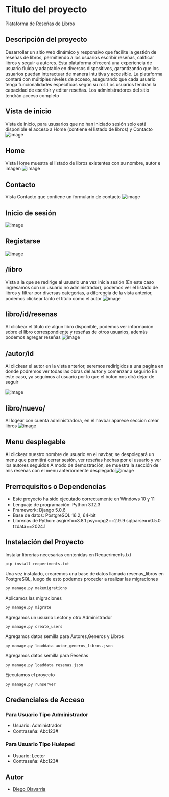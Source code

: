 # Titulo del proyecto

Plataforma de Reseñas de Libros

## Descripción del proyecto
Desarrollar un sitio web dinámico y responsivo que facilite la gestión de reseñas de libros,
permitiendo a los usuarios escribir reseñas, calificar libros y seguir a autores. Esta
plataforma ofrecerá una experiencia de usuario fluida y adaptable en diversos dispositivos,
garantizando que los usuarios puedan interactuar de manera intuitiva y accesible.
La plataforma contará con múltiples niveles de acceso, asegurando que cada usuario
tenga funcionalidades específicas según su rol. Los usuarios tendrán la capacidad de
escribir y editar reseñas. Los administradores del sitio tendrán acceso completo

## Vista de inicio
Vista de inicio, para ususarios que no han iniciado sesión solo está disponible el acceso a Home (contiene el listado de libros) y Contacto
![image](https://github.com/Dolavarria/Proyecto_certificacion/assets/152653556/9ca940c5-fd6f-4f90-868f-b59841ccb100)

## Home
Vista Home muestra el listado de libros existentes con su nombre, autor e imagen
![image](https://github.com/Dolavarria/Proyecto_certificacion/assets/152653556/627f5c6d-f689-4cc7-953a-81f0f8410fa1)

## Contacto
Vista Contacto que contiene un formulario de contacto 
![image](https://github.com/Dolavarria/Proyecto_certificacion/assets/152653556/4ac0e335-9d28-4f56-9ade-2a0ca8790617)

## Inicio de sesión

![image](https://github.com/Dolavarria/Proyecto_certificacion/assets/152653556/1ba2d799-a615-44cd-93e6-f7e28d35bd6a)

## Registarse
![image](https://github.com/Dolavarria/Proyecto_certificacion/assets/152653556/59d7e0f7-2a34-4bd8-ae5b-0310fc792887)

## /libro
Vista a la que se redirige al usuario una vez inicia sesión (En este caso ingresamos con un usuario no administrador), podemos ver el listado de libros y filtrar por diversas categorias, a diferencia de la vista anterior, podemos clickear tanto el titulo como el autor
![image](https://github.com/Dolavarria/Proyecto_certificacion/assets/152653556/8f9ca432-0cf8-4817-9732-2eedadcae5e5)

## libro/id/resenas
Al clickear el titulo de algun libro disponible, podemos ver informacion sobre el libro correspondiente y reseñas de otros usuarios, además podemos agregar reseñas
![image](https://github.com/Dolavarria/Proyecto_certificacion/assets/152653556/0bdb1195-c5c0-499f-88ce-963c27d5044c)

## /autor/id
Al clickear el autor en la vista anterior, seremos redirigidos a una pagina en donde podremos ver todas las obras del autor y comenzar a seguirlo
En este caso, ya seguimos al usuario por lo que el boton nos dirá dejar de seguir

![image](https://github.com/Dolavarria/Proyecto_certificacion/assets/152653556/ccc4f6f1-9676-4410-97a2-e93a5f81f0fc)


## libro/nuevo/
Al logear con cuenta administradora, en el navbar aparece seccion crear libros
![image](https://github.com/Dolavarria/Proyecto_certificacion/assets/152653556/0b77f83c-3f3f-48d1-92e2-292b4a8d68de)

## Menu desplegable 
Al clickear nuestro nombre de usuario en el navbar, se despolegará un menu que permitirá cerrar sesión, ver reseñas hechas por el usuario y ver los autores seguidos
A modo de demostración, se muestra la sección de mis reseñas con el menu anteriormente desplegado
![image](https://github.com/Dolavarria/Proyecto_certificacion/assets/152653556/7de91c84-6c1a-44e1-97d7-66db5cc3e488)









## Prerrequisitos o Dependencias


- Este proyecto ha sido ejecutado correctamente en Windows 10 y 11
- Lenguaje de programación: Python 3.12.3
- Framework: Django 5.0.6
- Base de datos: PostgreSQL 16.2, 64-bit
- Librerias de Python:
  asgiref==3.8.1
  psycopg2==2.9.9
  sqlparse==0.5.0
  tzdata==2024.1

## Instalación del Proyecto

Instalar librerias necesarias contenidas en Requeriments.txt

```bash
pip install requeriments.txt
```

Una vez instalado,  crearemos una base de datos llamada resenas_libros en PostgreSQL, luego de esto podemos proceder a realizar las migraciones

```bash
py manage.py makemigrations
```
Aplicamos las migraciones

```bash
py manage.py migrate
```
Agregamos un usuario Lector y otro Administrador
```bash
py manage.py create_users
```
Agregamos datos semilla para Autores,Generos y Libros
```bash
py manage.py loaddata autor_generos_libros.json
```
Agregamos datos semilla para Reseñas
```bash
py manage.py loaddata resenas.json
```

Ejecutamos el proyecto
```bash
py manage.py runserver
```

## Credenciales de Acceso

### Para Usuario Tipo Administrador

- Usuario: Administrador
- Contraseña: Abc123#

### Para Usuario Tipo Huésped

- Usuario: Lector
- Contraseña: Abc123#

## Autor

- [Diego Olavarria](https://github.com/Dolavarria)

